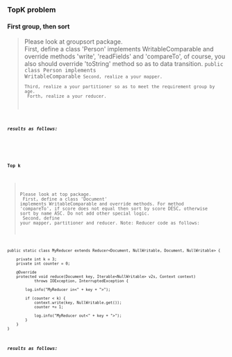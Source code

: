 ### TopK problem

#### First group, then sort
> Please look at groupsort package.<br/>
> First, define a class 'Person' implements WritableComparable and override methods 'write', 'readFields' and 'compareTo', of course, you also should override 'toString' method so as to data transition.
	<code>public class Person implements WritableComparable<Person><code>
> Second, realize a your mapper.<br/>
> Third, realize a your partitioner so as to meet the requirement group by age.<br/>
> Forth, realize a your reducer.<br/>

##### results as follows:
![]()

#### Top k
> Please look at top package.<br/>
> First, define a class 'Document' implements WritableComparable and override methods. For method 'compareTo', if score does not equal then sort by score DESC, otherwise sort by name ASC. Do not add other special logic.<br/>
> Second, define your mapper, partitioner and reducer.
> Note: Reducer code as follows:
	
	public static class MyReducer extends Reducer<Document, NullWritable, Document, NullWritable> {

		private int k = 3;
		private int counter = 0;

		@Override
		protected void reduce(Document key, Iterable<NullWritable> v2s, Context context)
				throws IOException, InterruptedException {

			log.info("MyReducer in<" + key + ">");

			if (counter < k) {
				context.write(key, NullWritable.get());
				counter += 1;

				log.info("MyReducer out<" + key + ">");
			}
		}
	}
	
##### results as follows:
![]()